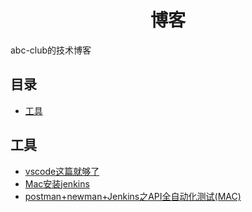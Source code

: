 

<h1 align="center">博客</h1>

abc-club的技术博客

## 目录

* [工具](#工具)

## 工具
* [vscode这篇就够了](201908/VSCODE.md)
* [Mac安装jenkins](201908/JENKINS.md)
* [postman+newman+Jenkins之API全自动化测试(MAC)](201908/POSTMAN.md)
